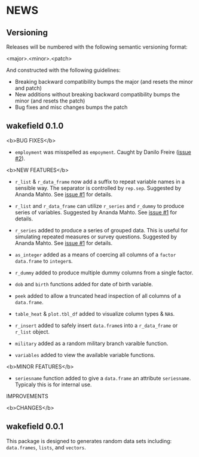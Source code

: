 NEWS
====

Versioning
----------

Releases will be numbered with the following semantic versioning format:

&lt;major&gt;.&lt;minor&gt;.&lt;patch&gt;

And constructed with the following guidelines:

* Breaking backward compatibility bumps the major (and resets the minor
  and patch)
* New additions without breaking backward compatibility bumps the minor
  (and resets the patch)
* Bug fixes and misc changes bumps the patch


wakefield 0.1.0
----------------------------------------------------------------

&lt;b&gt;BUG FIXES&lt;/b&gt;

* `employment` was misspelled as `empoyment`.  Caught by Danilo Freire (<a href="https://github.com/trinker/wakefield/issues/2">issue #2</a>).

&lt;b&gt;NEW FEATURES&lt;/b&gt;

* `r_list` & `r_data_frame` now add a suffix to repeat variable names in a
  sensible way.  The separator is controlled by `rep.sep`.  Suggested by
  Ananda Mahto.  See <a href="https://github.com/trinker/wakefield/issues/1">issue #1</a> for details.

* `r_list` and `r_data_frame` can utilize `r_series` and `r_dummy` to produce
  series of variables. Suggested by Ananda Mahto.  See <a href="https://github.com/trinker/wakefield/issues/1">issue #1</a> for details.

* `r_series` added to produce a series of grouped data.  This is useful for
  simulating repeated measures or survey questions.  Suggested by Ananda Mahto.
  See <a href="https://github.com/trinker/wakefield/issues/1">issue #1</a> for details.

* `as_integer` added as a means of coercing all columns of a `factor`
  `data.frame` to `integer`s.

* `r_dummy` added to produce multiple dummy columns from a single factor.

* `dob` and `birth` functions added for date of birth variable.

* `peek` added to allow a truncated head inspection of all columns of a
  `data.frame`.

* `table_heat` & `plot.tbl_df` added to visualize column types & `NA`s.

* `r_insert` added to safely insert `data.frame`s into a `r_data_frame` or
  `r_list` object.

* `military` added as a random military branch varaible function.

* `variables` added to view the available variable functions.

&lt;b&gt;MINOR FEATURES&lt;/b&gt;

* `seriesname` function added to give a `data.frame` an attribute `seriesname`.
  Typicaly this is for internal use.

IMPROVEMENTS

&lt;b&gt;CHANGES&lt;/b&gt;


wakefield 0.0.1
----------------------------------------------------------------

This package is designed to generates random data sets including: `data.frames`,
    `lists`, and `vectors`.